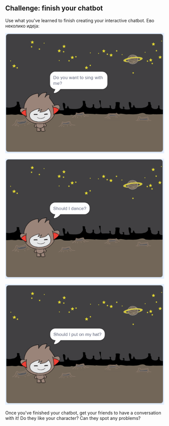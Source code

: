 ## Challenge: finish your chatbot

Use what you've learned to finish creating your interactive chatbot. Ево неколико идеја:

![Идеје за робота](images/chatbot-ideas1.png)

![Идеје за робота](images/chatbot-ideas2.png)

![Идеје за робота](images/chatbot-ideas3.png)

Once you've finished your chatbot, get your friends to have a conversation with it! Do they like your character? Can they spot any problems?